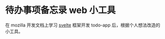 # 待办事项备忘录 web 小工具

在 mozilla 开发文档上学习
[svelte](https://developer.mozilla.org/en-US/docs/Learn/Tools_and_testing/Client-side_JavaScript_frameworks/Svelte_getting_started)
框架开发 todo-app 后，根据个人想法改造的小工具。
